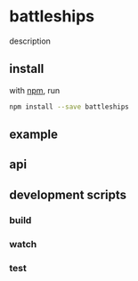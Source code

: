 # battleships

description

## install

with [npm](https://www.npmjs.com), run

```bash
npm install --save battleships
```

## example

## api

## development scripts

### build

### watch

### test
